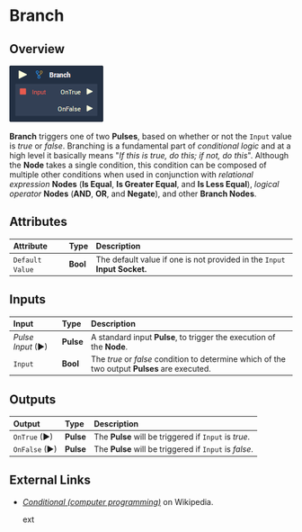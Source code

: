 # Branch

## Overview

![The Branch Node.](../../.gitbook/assets/node-branch.png)

**Branch** triggers one of two **Pulses**, based on whether or not the `Input` value is _true_ or _false_. Branching is a fundamental part of _conditional logic_ and at a high level it basically means "_If this is true, do this; if not, do this_". Although the **Node** takes a single condition, this condition can be composed of multiple other conditions when used in conjunction with _relational expression_ **Nodes** \(**Is Equal**, **Is Greater Equal**, and **Is Less Equal**\), _logical operator_ **Nodes** \(**AND**, **OR**, and **Negate**\), and other **Branch Nodes**.

## Attributes

| Attribute | Type | Description |
| :--- | :--- | :--- |
| `Default Value` | **Bool** | The default value if one is not provided in the `Input` **Input Socket.** |

## Inputs

| Input | Type | Description |
| :--- | :--- | :--- |
| _Pulse Input_ \(►\) | **Pulse** | A standard input **Pulse**, to trigger the execution of the **Node**. |
| `Input` | **Bool** | The _true_ or _false_ condition to determine which of the two output **Pulses** are executed. |

## Outputs

| Output | Type | Description |
| :--- | :--- | :--- |
| `OnTrue` \(►\) | **Pulse** | The **Pulse** will be triggered if `Input` is _true_. |
| `OnFalse` \(►\) | **Pulse** | The **Pulse** will be triggered if `Input` is _false_. |

## External Links

* [_Conditional \(computer programming\)_](https://en.wikipedia.org/wiki/Conditional_%28computer_programming%29) on Wikipedia.

  ext

